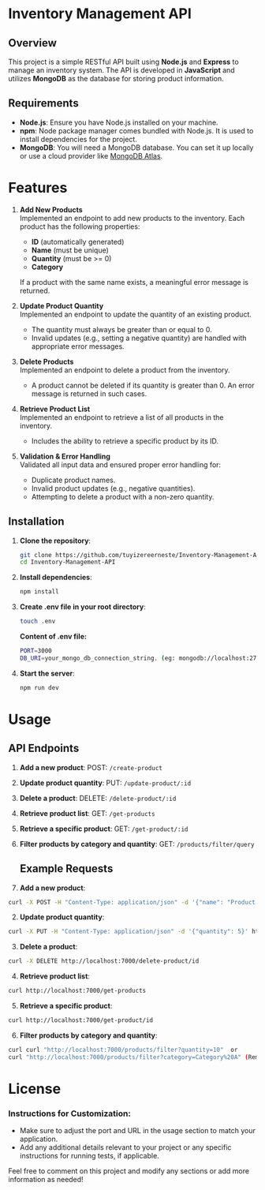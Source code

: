 # Inventory Management API

## Overview
This project is a simple RESTful API built using **Node.js** and **Express** to manage an inventory system. The API is developed in **JavaScript** and utilizes **MongoDB** as the database for storing product information.

## Requirements
- **Node.js**: Ensure you have Node.js installed on your machine.
- **npm**: Node package manager comes bundled with Node.js. It is used to install dependencies for the project.
- **MongoDB**: You will need a MongoDB database. You can set it up locally or use a cloud provider like [MongoDB Atlas](https://www.mongodb.com/cloud/atlas).

# Features
1. **Add New Products**  
   Implemented an endpoint to add new products to the inventory. Each product has the following properties:
   - **ID** (automatically generated)
   - **Name** (must be unique)
   - **Quantity** (must be >= 0)
   - **Category**

   If a product with the same name exists, a meaningful error message is returned.

2. **Update Product Quantity**  
   Implemented an endpoint to update the quantity of an existing product. 
   - The quantity must always be greater than or equal to 0.
   - Invalid updates (e.g., setting a negative quantity) are handled with appropriate error messages.

3. **Delete Products**  
   Implemented an endpoint to delete a product from the inventory.
   - A product cannot be deleted if its quantity is greater than 0. An error message is returned in such cases.

4. **Retrieve Product List**  
   Implemented an endpoint to retrieve a list of all products in the inventory.
   - Includes the ability to retrieve a specific product by its ID.

5. **Validation & Error Handling**  
   Validated all input data and ensured proper error handling for:
   - Duplicate product names.
   - Invalid product updates (e.g., negative quantities).
   - Attempting to delete a product with a non-zero quantity.

## Installation

1. **Clone the repository**:
   ```bash
   git clone https://github.com/tuyizereerneste/Inventory-Management-API
   cd Inventory-Management-API

2. **Install dependencies**:
   ```bash
   npm install
   ```
3. **Create .env file in your root directory**:
   ```bash
   touch .env
   ```
   **Content of .env file:**
   ```bash
   PORT=3000
   DB_URI=your_mongo_db_connection_string. (eg: mongodb://localhost:27017/inventory)
   ```

4. **Start the server**:
   ```bash
   npm run dev
   ```

# Usage
## API Endpoints

 1. **Add a new product**:
   POST: `/create-product`

 2. **Update product quantity**:
   PUT: `/update-product/:id`

 3. **Delete a product**:
   DELETE: `/delete-product/:id`

 4. **Retrieve product list**:
   GET: `/get-products`

 5. **Retrieve a specific product**:
   GET: `/get-product/:id`
   
6. **Filter products by category and quantity**: 
   GET: `/products/filter/query`

   ## Example Requests

 1. **Add a new product**:
   ```bash
   curl -X POST -H "Content-Type: application/json" -d '{"name": "Product 1", "quantity": 10, "category": "Category 1"}' http://localhost:7000/create-product
   ```

 2. **Update product quantity**:
   ```bash
   curl -X PUT -H "Content-Type: application/json" -d '{"quantity": 5}' http://localhost:7000/update-product/id
   ```

 3. **Delete a product**:
   ```bash
   curl -X DELETE http://localhost:7000/delete-product/id
   ```

 4. **Retrieve product list**:
   ```bash
   curl http://localhost:7000/get-products
   ```

 5. **Retrieve a specific product**:
   ```bash
   curl http://localhost:7000/get-product/id
   ```

 6. **Filter products by category and quantity**:
   ```bash
   curl curl "http://localhost:7000/products/filter?quantity=10"  or
   curl "http://localhost:7000/products/filter?category=Category%20A" (Remember to use %20 for spaces)

   ```

# License


### Instructions for Customization:
- Make sure to adjust the port and URL in the usage section to match your application.
- Add any additional details relevant to your project or any specific instructions for running tests, if applicable.

Feel free to comment on this project and modify any sections or add more information as needed!
